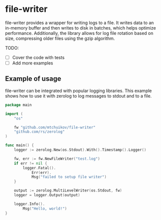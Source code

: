 # file-writer

file-writer provides a wrapper for writing logs to a file. It writes data to an in-memory buffer and then writes to disk in batches, which helps optimize performance. Additionally, the library allows for log file rotation based on size, compressing older files using the gzip algorithm.

TODO:
- [ ] Cover the code with tests
- [ ] Add more examples

## Example of usage

file-writer can be integrated with popular logging libraries. This example shows how to use it with zerolog to log messages to stdout and to a file.

```go
package main

import (
	"os"

	fw "github.com/mtchuikov/file-writer"
	"github.com/rs/zerolog"
)

func main() {
	logger := zerolog.New(os.Stdout).With().Timestamp().Logger()

	fw, err := fw.NewFileWriter("test.log")
	if err != nil {
		logger.Fatal().
			Err(err).
			Msg("failed to setup file writer")
	}

	output := zerolog.MultiLevelWriter(os.Stdout, fw)
	logger = logger.Output(output)

	logger.Info().
		Msg("Hello, world!")
}
```
